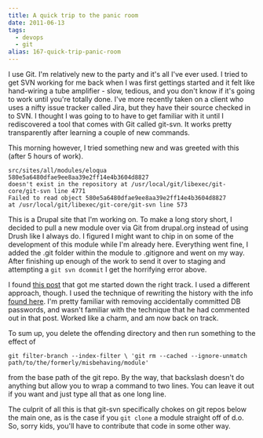 ```yaml
---
title: A quick trip to the panic room
date: 2011-06-13
tags: 
  - devops
  - git
alias: 167-quick-trip-panic-room
---
```


I use Git. I'm relatively new to the party and it's all I've ever used. I tried to get SVN working for me back when I was first gettings started and it felt like hand-wiring a tube amplifier - slow, tedious, and you don't know if it's going to work until you're totally done. I've more recently taken on a client who uses a nifty issue tracker called Jira, but they have their source checked in to SVN. I thought I was going to to have to get familiar with it until I rediscovered a tool that comes with Git called git-svn. It works pretty transparently after learning a couple of new commands.

This morning however, I tried something new and was greeted with this (after 5 hours of work).


```
src/sites/all/modules/eloqua
580e5a6480dfae9ee8aa39e2ff14e4b3604d8827 
doesn't exist in the repository at /usr/local/git/libexec/git-core/git-svn line 4771
Failed to read object 580e5a6480dfae9ee8aa39e2ff14e4b3604d8827 
at /usr/local/git/libexec/git-core/git-svn line 573

```


This is a Drupal site that I'm working on. To make a long story short, I decided to pull a new module over via Git from drupal.org instead of using Drush like I always do. I figured I might want to chip in on some of the development of this module while I'm already here. Everything went fine, I added the .git folder within the module to .gitignore and went on my way. After finishing up enough of the work to send it over to staging and attempting a `git svn dcommit` I get the horrifying error above.

I found [this post](http://de-co-de.blogspot.com/2009/02/git-svn-and-submodules.html) that got me started down the right track. I used a different approach, though. I used the technique of rewriting the history with the info [found here](http://help.github.com/remove-sensitive-data/). I'm pretty familiar with removing accidentally committed DB passwords, and wasn't familiar with the technique that he had commented out in that post. Worked like a charm, and am now back on track.

To sum up, you delete the offending directory and then run something to the effect of 

`git filter-branch --index-filter \
 'git rm --cached --ignore-unmatch path/to/the/formerly/misbehaving/module'`

from the base path of the git repo. By the way, that backslash doesn't do anything but allow you to wrap a command to two lines. You can leave it out if you want and just type all that as one long line.

The culprit of all this is that git-svn specifically chokes on git repos below the main one, as is the case if you `git clone` a module straight off of d.o. So, sorry kids, you'll have to contribute that code in some other way. 